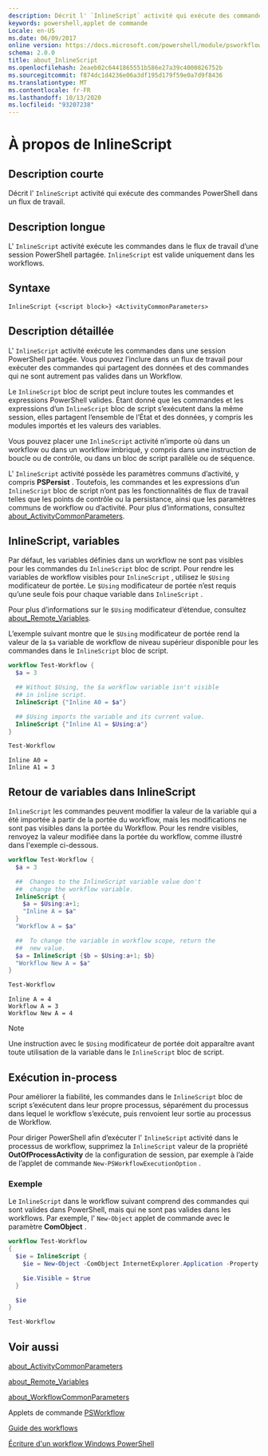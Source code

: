 ```yaml
---
description: Décrit l' `InlineScript` activité qui exécute des commandes PowerShell dans un flux de travail.
keywords: powershell,applet de commande
Locale: en-US
ms.date: 06/09/2017
online version: https://docs.microsoft.com/powershell/module/psworkflow/about/about_inlinescript?view=powershell-5.1&WT.mc_id=ps-gethelp
schema: 2.0.0
title: about_InlineScript
ms.openlocfilehash: 2eaeb02c6441865551b586e27a39c4000826752b
ms.sourcegitcommit: f874dc1d4236e06a3df195d179f59e0a7d9f8436
ms.translationtype: MT
ms.contentlocale: fr-FR
ms.lasthandoff: 10/13/2020
ms.locfileid: "93207238"
---
```

# <a name="about-inlinescript"></a>À propos de InlineScript

## <a name="short-description"></a>Description courte

Décrit l' `InlineScript` activité qui exécute des commandes PowerShell dans un flux de travail.

## <a name="long-description"></a>Description longue

L' `InlineScript` activité exécute les commandes dans le flux de travail d’une session PowerShell partagée. `InlineScript` est valide uniquement dans les workflows.

## <a name="syntax"></a>Syntaxe

```
InlineScript {<script block>} <ActivityCommonParameters>
```

## <a name="detailed-description"></a>Description détaillée

L' `InlineScript` activité exécute les commandes dans une session PowerShell partagée. Vous pouvez l’inclure dans un flux de travail pour exécuter des commandes qui partagent des données et des commandes qui ne sont autrement pas valides dans un Workflow.

Le `InlineScript` bloc de script peut inclure toutes les commandes et expressions PowerShell valides. Étant donné que les commandes et les expressions d’un `InlineScript` bloc de script s’exécutent dans la même session, elles partagent l’ensemble de l’État et des données, y compris les modules importés et les valeurs des variables.

Vous pouvez placer une `InlineScript` activité n’importe où dans un workflow ou dans un workflow imbriqué, y compris dans une instruction de boucle ou de contrôle, ou dans un bloc de script parallèle ou de séquence.

L' `InlineScript` activité possède les paramètres communs d’activité, y compris **PSPersist** . Toutefois, les commandes et les expressions d’un `InlineScript` bloc de script n’ont pas les fonctionnalités de flux de travail telles que les points de contrôle ou la persistance, ainsi que les paramètres communs de workflow ou d’activité. Pour plus d’informations, consultez [about_ActivityCommonParameters](about_ActivityCommonParameters.md).

## <a name="inlinescript-variables"></a>InlineScript, variables

Par défaut, les variables définies dans un workflow ne sont pas visibles pour les commandes du `InlineScript` bloc de script. Pour rendre les variables de workflow visibles pour `InlineScript` , utilisez le `$Using` modificateur de portée. Le `$Using` modificateur de portée n’est requis qu’une seule fois pour chaque variable dans `InlineScript` .

Pour plus d’informations sur le `$Using` modificateur d’étendue, consultez [about_Remote_Variables](../../Microsoft.PowerShell.Core/About/about_Remote_Variables.md).

L’exemple suivant montre que le `$Using` modificateur de portée rend la valeur de la `$a` variable de workflow de niveau supérieur disponible pour les commandes dans le `InlineScript` bloc de script.

```powershell
workflow Test-Workflow {
  $a = 3

  ## Without $Using, the $a workflow variable isn't visible
  ## in inline script.
  InlineScript {"Inline A0 = $a"}

  ## $Using imports the variable and its current value.
  InlineScript {"Inline A1 = $Using:a"}
}

Test-Workflow
```

```output
Inline A0 =
Inline A1 = 3
```

## <a name="returning-variables-in-inlinescript"></a>Retour de variables dans InlineScript

`InlineScript` les commandes peuvent modifier la valeur de la variable qui a été importée à partir de la portée du workflow, mais les modifications ne sont pas visibles dans la portée du Workflow. Pour les rendre visibles, renvoyez la valeur modifiée dans la portée du workflow, comme illustré dans l'exemple ci-dessous.

```powershell
workflow Test-Workflow {
  $a = 3

  ##  Changes to the InlineScript variable value don't
  ##  change the workflow variable.
  InlineScript {
    $a = $Using:a+1;
    "Inline A = $a"
  }
  "Workflow A = $a"

  ##  To change the variable in workflow scope, return the
  ##  new value.
  $a = InlineScript {$b = $Using:a+1; $b}
  "Workflow New A = $a"
}

Test-Workflow
```

```output
Inline A = 4
Workflow A = 3
Workflow New A = 4
```

> [!NOTE]
> Une instruction avec le `$Using` modificateur de portée doit apparaître avant toute utilisation de la variable dans le `InlineScript` bloc de script.

## <a name="running-in-process"></a>Exécution in-process

Pour améliorer la fiabilité, les commandes dans le `InlineScript` bloc de script s’exécutent dans leur propre processus, séparément du processus dans lequel le workflow s’exécute, puis renvoient leur sortie au processus de Workflow.

Pour diriger PowerShell afin d’exécuter l' `InlineScript` activité dans le processus de workflow, supprimez la `InlineScript` valeur de la propriété **OutOfProcessActivity** de la configuration de session, par exemple à l’aide de l’applet de commande `New-PSWorkflowExecutionOption` .

### <a name="example"></a>Exemple

Le `InlineScript` dans le workflow suivant comprend des commandes qui sont valides dans PowerShell, mais qui ne sont pas valides dans les workflows. Par exemple, l' `New-Object` applet de commande avec le paramètre **ComObject** .

```powershell
workflow Test-Workflow
{
  $ie = InlineScript {
    $ie = New-Object -ComObject InternetExplorer.Application -Property @{navigate2="www.microsoft.com"}

    $ie.Visible = $true
  }

  $ie
}

Test-Workflow
```

## <a name="see-also"></a>Voir aussi

[about_ActivityCommonParameters](about_ActivityCommonParameters.md)

[about_Remote_Variables](../../Microsoft.PowerShell.Core/About/about_Remote_Variables.md)

[about_WorkflowCommonParameters](about_WorkflowCommonParameters.md)

Applets de commande [PSWorkflow](xref:PSWorkflow)

[Guide des workflows](/previous-versions/powershell/scripting/components/workflows-guide)

[Écriture d'un workflow Windows PowerShell](/previous-versions/powershell/scripting/developer/workflow/writing-a-windows-powershell-workflow)
